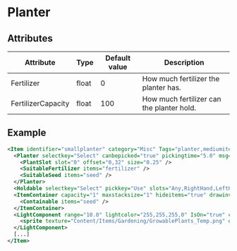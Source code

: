 # Planter


## Attributes

| Attribute|Type|Default value|Description |
| ---|---|---|--- |
| Fertilizer|float|0|How much fertilizer the planter has. |
| FertilizerCapacity|float|100|How much fertilizer can the planter hold. |



## Example
```xml
<Item identifier="smallplanter" category="Misc" Tags="planter,mediumitem" scale="0.5" isshootable="true">
  <Planter selectkey="Select" canbepicked="true" pickingtime="5.0" msg="ItemMsgPlantSeed">
    <PlantSlot slot="0" offset="0,32" size="0.25" />
    <SuitableFertilizer items="fertilizer" />
    <SuitableSeed items="seed" />
  </Planter>
  <Holdable selectkey="Select" pickkey="Use" slots="Any,RightHand,LeftHand" msg="ItemMsgDetach" PickingTime="5.0" aimpos="85,-10" handle1="0,0" attachable="true" aimable="true" />
  <ItemContainer capacity="1" maxstacksize="1" hideitems="true" drawinventory="false" uilabel="" allowuioverlap="true" allowdraganddrop="false" showcontainedstateindicator="false">
    <Containable items="seed" />
  </ItemContainer>
  <LightComponent range="10.0" lightcolor="255,255,255,0" IsOn="true" castshadows="false" allowingameediting="false">
    <sprite texture="Content/Items/Gardening/GrowablePlants_Temp.png" depth="0.025" sourcerect="896,512,128,128" origin="0.5,0.5" alpha="1.0" />
  </LightComponent>
  [...]
</Item>
```

